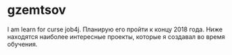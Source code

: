 # gzemtsov
I am learn for curse job4j. Планирую его пройти к концу 2018 года.
Ниже находятся наиболее интересные проекты, которые я создавал во время обучения.